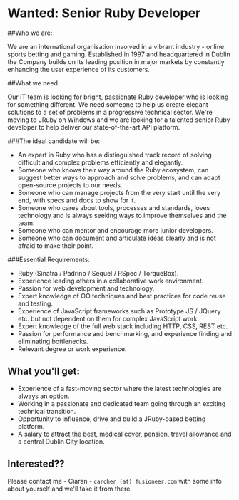 # Wanted: Senior Ruby Developer

##Who we are:

We are an international organisation involved in a vibrant industry - online sports betting and gaming. Established in 1997 and headquartered in Dublin the Company builds on its leading position in major markets by constantly enhancing the user experience of its customers.

##What we need:

Our IT team is looking for bright, passionate Ruby developer who is looking for something different. We need someone to help us create elegant solutions to a set of problems in a progressive technical sector. We're moving to JRuby on Windows and we are looking for a talented senior Ruby developer to help deliver our state-of-the-art API platform.

###The ideal candidate will be:

* An expert in Ruby who has a distinguished track record of solving difficult and complex problems efficiently and elegantly.
* Someone who knows their way around the Ruby ecosystem, can suggest better ways to approach and solve problems, and can adapt open-source projects to our needs.
* Someone who can manage projects from the very start until the very end, with specs and docs to show for it.
* Someone who cares about tools, processes and standards, loves technology and is always seeking ways to improve themselves and the team. 
* Someone who can mentor and encourage more junior developers.
* Someone who can document and articulate ideas clearly and is not afraid to make their point.

###Essential Requirements:

* Ruby (Sinatra / Padrino / Sequel / RSpec / TorqueBox).
* Experience leading others in a collaborative work environment.
* Passion for web development and technology.
* Expert knowledge of OO techniques and best practices for code reuse and testing. 
* Experience of JavaScript frameworks such as Prototype JS / JQuery etc. but not dependent on them for complex JavaScript work.
* Expert knowledge of the full web stack including HTTP, CSS, REST etc.
* Passion for performance and benchmarking, and experience finding and eliminating bottlenecks. 
* Relevant degree or work experience. 

## What you'll get:

* Experience of a fast-moving sector where the latest technologies are always an option.
* Working in a passionate and dedicated team going through an exciting technical transition.
* Opportunity to influence, drive and build a JRuby-based betting platform.
* A salary to attract the best, medical cover, pension, travel allowance and a central Dublin City location. 

## Interested??

Please contact me - Ciaran - `carcher (at) fusioneer.com` with some info about yourself and we'll take it from there. 